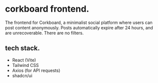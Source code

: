 
# corkboard frontend.
The frontend for Corkboard, a minimalist social platform where users can post content anonymously. Posts automatically expire after 24 hours, and are unrecoverable. There are no filters.

## tech stack.
- React (Vite)
- Tailwind CSS
- Axios (for API requests)
- shadcn/ui